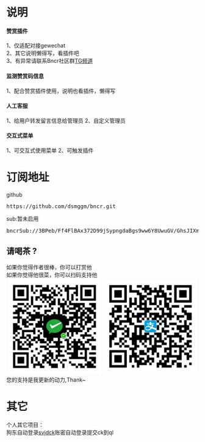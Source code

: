# 说明
#### 赞赏插件
1、仅适配对接gewechat  
2、其它说明懒得写，看插件吧  
3、有异常请联系Bncr社区群[TG频道](https://t.me/BncrJS)  
#### 监测赞赏码信息
1、配合赞赏插件使用，说明也看插件，懒得写
#### 人工客服
1、给用户转发留言信息给管理员
2、自定义管理员
#### 交互式菜单
1、可交互式使用菜单
2、可触发插件

# 订阅地址
github
<pre>
https://github.com/dsmggm/bncr.git
</pre>
sub:暂未启用
<pre>
bncrSub://3BPeb/Ff4FlBAx372D99jSypngdaBgs9ww6Y8UwuGV/GhsJIXmNRFKrmSuDXYSDs7YcUlX16K9ecd44TJ62jNWv7ADd0aPZcc2coVc4BBSE=
</pre>

## 请喝茶 ?
如果你觉得作者很棒，你可以打赏他  
如果你觉得他很菜，你可以扫码支持他  
![给点钱花花](get_me_some_money.jpg)  
您的支持是我更新的动力,Thank~

# 其它
个人其它项目：  
狗东自动登录[svjdck](https://github.com/dsmggm/svjdck)账密自动登录提交ck到ql